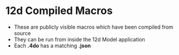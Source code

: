 # 12d Compiled Macros
* These are publicly visible macros which have been compiled from source
* They can be run from inside the 12d Model application
* Each **.4do** has a matching **.json**